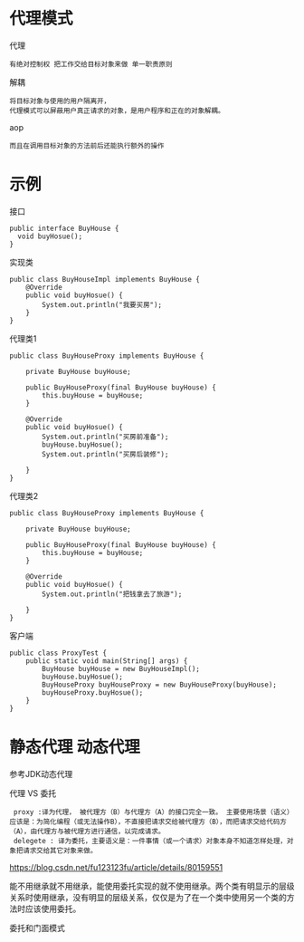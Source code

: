 

# 代理模式

代理

	有绝对控制权 把工作交给目标对象来做 单一职责原则
	

解耦

	将目标对象与使用的用户隔离开，
	代理模式可以屏蔽用户真正请求的对象，是用户程序和正在的对象解耦。
aop

	而且在调用目标对象的方法前后还能执行额外的操作



# 示例


接口

	public interface BuyHouse {
	  void buyHosue();
	}

实现类


	public class BuyHouseImpl implements BuyHouse {
		@Override
		public void buyHosue() {
			System.out.println("我要买房");
		}
	}
	
代理类1

	public class BuyHouseProxy implements BuyHouse {

		private BuyHouse buyHouse;

		public BuyHouseProxy(final BuyHouse buyHouse) {
			this.buyHouse = buyHouse;
		}

		@Override
		public void buyHosue() {
			System.out.println("买房前准备");
			buyHouse.buyHosue();
			System.out.println("买房后装修");

		}
	}

代理类2

	public class BuyHouseProxy implements BuyHouse {
	
		private BuyHouse buyHouse;

		public BuyHouseProxy(final BuyHouse buyHouse) {
			this.buyHouse = buyHouse;
		}

		@Override
		public void buyHosue() {
			System.out.println("把钱拿去了旅游");

		}
	}

客户端

	public class ProxyTest {
		public static void main(String[] args) {
			BuyHouse buyHouse = new BuyHouseImpl();
			buyHouse.buyHosue();
			BuyHouseProxy buyHouseProxy = new BuyHouseProxy(buyHouse);
			buyHouseProxy.buyHosue();
		}
	}



# 静态代理 动态代理 

参考JDK动态代理


代理  VS 委托

     proxy :译为代理， 被代理方（B）与代理方（A）的接口完全一致。 主要使用场景（语义）应该是：为简化编程（或无法操作B），不直接把请求交给被代理方（B），而把请求交给代码方（A），由代理方与被代理方进行通信，以完成请求。
     delegete : 译为委托，主要语义是：一件事情（或一个请求）对象本身不知道怎样处理，对象把请求交给其它对象来做。

https://blog.csdn.net/fu123123fu/article/details/80159551


能不用继承就不用继承，能使用委托实现的就不使用继承。两个类有明显示的层级关系时使用继承，没有明显的层级关系，仅仅是为了在一个类中使用另一个类的方法时应该使用委托。


委托和门面模式


